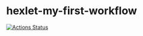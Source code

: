 # hexlet-my-first-workflow
[![Actions Status](https://github.com/Antony11659/hexlet-my-first-workflow/workflows/hello-world.yml/badge.svg)](https://github.com/Antony11659/hexlet-my-first-workflow/actions)
